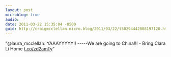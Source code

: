 ```yaml
---
layout: post
microblog: true
audio: 
date: 2011-03-22 15:35:04 -0500
guid: http://craigmcclellan.micro.blog/2011/03/22/t50294442808197120.html
---
```

“@laura_mcclellan: YAAAYYYYY!! -----We are going to China!!! - Bring Clara Li Home [t.co/zd2amTy](http://t.co/zd2amTy)”

